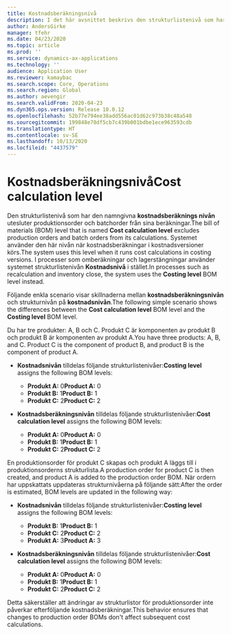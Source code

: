 ```yaml
---
title: Kostnadsberäkningsnivå
description: I det här avsnittet beskrivs den strukturlistenivå som har namnet kostnadsberäkningsnivå. Denna strukturlistenivå omfattar inte produktions- och batchorder från beräkningar.
author: AndersGirke
manager: tfehr
ms.date: 04/23/2020
ms.topic: article
ms.prod: ''
ms.service: dynamics-ax-applications
ms.technology: ''
audience: Application User
ms.reviewer: kamaybac
ms.search.scope: Core, Operations
ms.search.region: Global
ms.author: aevengir
ms.search.validFrom: 2020-04-23
ms.dyn365.ops.version: Release 10.0.12
ms.openlocfilehash: 52b77e794ee38add556ac01d62c973b38c48a548
ms.sourcegitcommit: 199848e78df5cb7c439b001bdbe1ece963593cdb
ms.translationtype: HT
ms.contentlocale: sv-SE
ms.lasthandoff: 10/13/2020
ms.locfileid: "4437579"
---
```

# <a name="cost-calculation-level"></a><span data-ttu-id="caeb1-104">Kostnadsberäkningsnivå</span><span class="sxs-lookup"><span data-stu-id="caeb1-104">Cost calculation level</span></span>

<span data-ttu-id="caeb1-105">Den strukturlistenivå som har den namngivna **kostnadsberäknings nivån** utesluter produktionsorder och batchorder från sina beräkningar.</span><span class="sxs-lookup"><span data-stu-id="caeb1-105">The bill of materials (BOM) level that is named **Cost calculation level** excludes production orders and batch orders from its calculations.</span></span> <span data-ttu-id="caeb1-106">Systemet använder den här nivån när kostnadsberäkningar i kostnadsversioner körs.</span><span class="sxs-lookup"><span data-stu-id="caeb1-106">The system uses this level when it runs cost calculations in costing versions.</span></span> <span data-ttu-id="caeb1-107">I processer som omberäkningar och lagerstängningar använder systemet strukturlistenivån **Kostnadsnivå** i stället.</span><span class="sxs-lookup"><span data-stu-id="caeb1-107">In processes such as recalculation and inventory close, the system uses the **Costing level** BOM level instead.</span></span>

<span data-ttu-id="caeb1-108">Följande enkla scenario visar skillnaderna mellan **kostnadsberäkningsnivån** och strukturnivån på **kostnadsnivån**.</span><span class="sxs-lookup"><span data-stu-id="caeb1-108">The following simple scenario shows the differences between the **Cost calculation level** BOM level and the **Costing level** BOM level.</span></span>

<span data-ttu-id="caeb1-109">Du har tre produkter: A, B och C. Produkt C är komponenten av produkt B och produkt B är komponenten av produkt A.</span><span class="sxs-lookup"><span data-stu-id="caeb1-109">You have three products: A, B, and C. Product C is the component of product B, and product B is the component of product A.</span></span>

- <span data-ttu-id="caeb1-110">**Kostnadsnivån** tilldelas följande strukturlistenivåer:</span><span class="sxs-lookup"><span data-stu-id="caeb1-110">**Costing level** assigns the following BOM levels:</span></span>

    - <span data-ttu-id="caeb1-111">**Produkt A:** 0</span><span class="sxs-lookup"><span data-stu-id="caeb1-111">**Product A:** 0</span></span>
    - <span data-ttu-id="caeb1-112">**Produkt B:** 1</span><span class="sxs-lookup"><span data-stu-id="caeb1-112">**Product B:** 1</span></span>
    - <span data-ttu-id="caeb1-113">**Produkt C:** 2</span><span class="sxs-lookup"><span data-stu-id="caeb1-113">**Product C:** 2</span></span>

- <span data-ttu-id="caeb1-114">**Kostnadsberäkningsnivån** tilldelas följande strukturlistenivåer:</span><span class="sxs-lookup"><span data-stu-id="caeb1-114">**Cost calculation level** assigns the following BOM levels:</span></span>

    - <span data-ttu-id="caeb1-115">**Produkt A:** 0</span><span class="sxs-lookup"><span data-stu-id="caeb1-115">**Product A:** 0</span></span>
    - <span data-ttu-id="caeb1-116">**Produkt B:** 1</span><span class="sxs-lookup"><span data-stu-id="caeb1-116">**Product B:** 1</span></span>
    - <span data-ttu-id="caeb1-117">**Produkt C:** 2</span><span class="sxs-lookup"><span data-stu-id="caeb1-117">**Product C:** 2</span></span>

<span data-ttu-id="caeb1-118">En produktionsorder för produkt C skapas och produkt A läggs till i produktionsorderns strukturlista.</span><span class="sxs-lookup"><span data-stu-id="caeb1-118">A production order for product C is then created, and product A is added to the production order BOM.</span></span> <span data-ttu-id="caeb1-119">När ordern har uppskattats uppdateras strukturnivåerna på följande sätt:</span><span class="sxs-lookup"><span data-stu-id="caeb1-119">After the order is estimated, BOM levels are updated in the following way:</span></span>

- <span data-ttu-id="caeb1-120">**Kostnadsnivån** tilldelas följande strukturlistenivåer:</span><span class="sxs-lookup"><span data-stu-id="caeb1-120">**Costing level** assigns the following BOM levels:</span></span>

    - <span data-ttu-id="caeb1-121">**Produkt B:** 1</span><span class="sxs-lookup"><span data-stu-id="caeb1-121">**Product B:** 1</span></span>
    - <span data-ttu-id="caeb1-122">**Produkt C:** 2</span><span class="sxs-lookup"><span data-stu-id="caeb1-122">**Product C:** 2</span></span>
    - <span data-ttu-id="caeb1-123">**Produkt A:** 3</span><span class="sxs-lookup"><span data-stu-id="caeb1-123">**Product A:** 3</span></span>

- <span data-ttu-id="caeb1-124">**Kostnadsberäkningsnivån** tilldelas följande strukturlistenivåer:</span><span class="sxs-lookup"><span data-stu-id="caeb1-124">**Cost calculation level** assigns the following BOM levels:</span></span>

    - <span data-ttu-id="caeb1-125">**Produkt A:** 0</span><span class="sxs-lookup"><span data-stu-id="caeb1-125">**Product A:** 0</span></span>
    - <span data-ttu-id="caeb1-126">**Produkt B:** 1</span><span class="sxs-lookup"><span data-stu-id="caeb1-126">**Product B:** 1</span></span>
    - <span data-ttu-id="caeb1-127">**Produkt C:** 2</span><span class="sxs-lookup"><span data-stu-id="caeb1-127">**Product C:** 2</span></span>

<span data-ttu-id="caeb1-128">Detta säkerställer att ändringar av strukturlistor för produktionsorder inte påverkar efterföljande kostnadsberäkningar.</span><span class="sxs-lookup"><span data-stu-id="caeb1-128">This behavior ensures that changes to production order BOMs don't affect subsequent cost calculations.</span></span>
